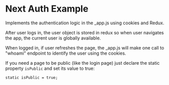 # Next Auth Example

Implements the authentication logic in the _app.js using cookies and Redux.

After user logs in, the user object is stored in redux so when user navigates
the app, the current user is globally available.

When logged in, if user refreshes the page, the _app.js will make one call
to "whoami" endpoint to identify the user using the cookies.

If you need a page to be public (like the login page) just declare the
static property `isPublic` and set its value to true:

```
static isPublic = true;
```
